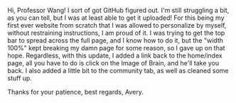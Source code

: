 Hi, Professor Wang! I sort of got GitHub figured out. I'm still struggling a bit, as you can tell, but I was at least able to get it uploaded!
For this being my first ever website from scratch that I was allowed to personalize by myself, without restraining instructions, I am proud of it. 
I was trying to get the top bar to spread across the full page, and I know how to do it, but the "width 100%" kept breaking my damn page for some reason, so I gave up on that hope.
Regardless, with this update, I added a link back to the home/index page, all you have to do is click on the Image of Brain, and he'll take you back. I also added a little bit to the community tab,
as well as cleaned some stuff up.

 Thanks for your patience, best regards, Avery.
